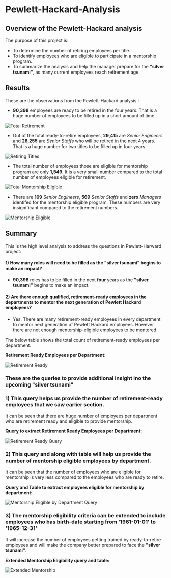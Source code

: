 # Pewlett-Hackard-Analysis

## Overview of the Pewlett-Hackard analysis

The purpose of this project is:
* To determine the number of retiring employees per title.
* To identify employees who are eligible to participate in a mentorship program.
* To summarize the analysis and help the manager prepare for the **"silver tsunami"**, as many current employees reach retirement age.

## Results

These are the observations from the Pewlett-Hackard analysis :

* **90,398** employees are ready to be retired in the four years. 
That is a huge number of employees to be filled up in a short amount of time.

![Total Retirement](Resources/Total_retirement.png)



* Out of the total ready-to-retire employees, **29,415** are *Senior Engineers* and **28,255** are *Senior Staffs* who will be retired in the next 4 years. That is a huge number for two titles to be filled up in four years.

![Retiring Titles](Resources/Retiring_Titles.png)



* The total number of employees those are eligible for mentorship program are only **1,549**. It is a very small number compared to the total number of employees eligible for retirement.

![Total Mentorship Eligible](Resources/Total_mentorship_elig.png)



* There are **169** *Senior Engineers*, **569** *Senior Staffs* and **zero** *Managers* identifed for the mentorship eligible program. These numbers are very insignificant compared to the retirement numbers.

![Mentorship Eligible](Resources/Mentorship_Eligible.png)


## Summary

This is the high level analysis to address the questions in Pewlett-Harward project:

#### 1) How many roles will need to be filled as the "silver tsunami" begins to make an impact?

- **90,398** roles has to be filled in the next **four** years as the **"silver tsunami"** begins to make an impact.

#### 2) Are there enough qualified, retirement-ready employees in the departments to mentor the next generation of Pewlett Hackard employees?

- Yes. There are many retirement-ready employees in every department to mentor next generation of Pewlett Hackard employees. However there are not enough mentorship-eligible employees to be mentored.

The below table shows the total count of retirement-ready employees per department.

**Retirement Ready Employees per Department:**

![Retirement Ready](Resources/Retirement_Eligible_Dept.png)

### These are the queries to provide additional insight ino the upcoming "silver tsunami"

### 1) This query helps us provide the number of retirement-ready employees that we saw earlier section.

It can be seen that there are huge number of employees per department who are retirement ready and eligible to provide mentorship.

**Query to extract Retirement Ready Employees per Department:**

![Retirement Ready Query](Resources/Retire_eligible_count_per_dept_code.png)


### 2) This query and along with table will help us provide the number of mentorship eligible employees by department.

It can be seen that the number of employees who are eligible for mentorship is very less compared to the employees who are ready to retire.

**Query and Table to extract employees eligible for mentorship by department:**

![Mentorship Eligible by Department Query](Resources/Mentorship_Eli_Dept.png)


### 3) The mentorship eligibility criteria can be extended to include employees who has birth-date starting from '1961-01-01' to '1965-12-31'

It will increase the number of employees getting trained by ready-to-retire employees and will make the company better prepared to face the **"silver tsunami"**.

**Extended Mentorship Eligibility query and table:**

![Extended Mentorship](Resources/Mentorship_eligibility_4yrs.png)


